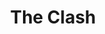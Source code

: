---
title: "The Clash"
summary: "The Clash were an English rock band formed in London in 1976 who were key players in the original wave of British punk rock. Billed as \"The Only Band That Matters\", they also contributed to the post-punk and new wave movements that emerged in the wake of punk and employed elements of a variety of genres including reggae, dub, funk, ska, and rockabilly. For most of their recording career, the Clash consisted of lead vocalist and rhythm guitarist Joe Strummer, lead guitarist and vocalist Mick Jones, bassist Paul Simonon, and drummer Nicky \"Topper\" Headon. Headon left the group in 1982 due to internal friction surrounding his increasing heroin addiction. Further internal friction led to Jones' departure the following year. The group continued with new members, but finally disbanded in early 1986.
The Clash achieved critical and commercial success in the United Kingdom with the release of their self-titled debut album, The Clash and their second album, Give 'Em Enough Rope . Their experimental third album, London Calling, released in the UK in December 1979, earned them popularity in the United States when it was released there the following month. A decade later, Rolling Stone named it the best album of the 1980s. Following continued musical experimentation on their fourth album, Sandinista! , the band reached new heights of success with the release of Combat Rock , which spawned the US top 10 hit \"Rock the Casbah\", helping the album to achieve a 2× Platinum certification there. A final album, Cut the Crap, was released in 1985 with a new lineup, and a few weeks later, the band broke up.In January 2003, shortly after the death of Joe Strummer, the band—including original drummer Terry Chimes—were inducted into the Rock and Roll Hall of Fame. In 2004, Rolling Stone ranked the Clash number 28 on its list of the \"100 Greatest Artists of All Time\"."
slug: "the-clash"
image: "the-clash.jpg"
apple_music_artist_url: "https://music.apple.com/gb/artist/the-clash/522000"
wikipedia_url: "https://en.wikipedia.org/wiki/The_Clash"
---